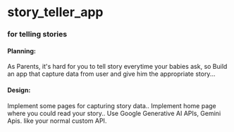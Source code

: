 # story_teller_app

### for telling stories

#### Planning:

As Parents, it's hard for you to tell story everytime your babies ask, so
Build an app that capture data from user and give him the appropriate story...

#### Design:

Implement some pages for capturing story data..
Implement home page where you could read your story..
Use Google Generative AI APIs, Gemini Apis. like your normal custom API.